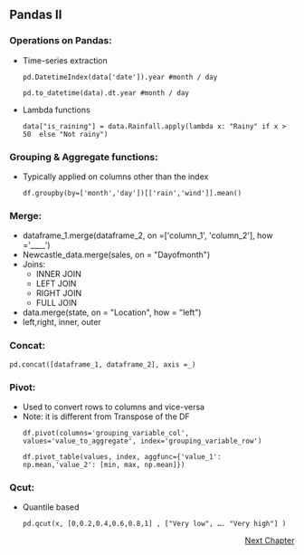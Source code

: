 ## Pandas II

### Operations on Pandas:
- Time-series extraction
  ```
  pd.DatetimeIndex(data['date']).year #month / day
  
  pd.to_datetime(data).dt.year #month / day
  ```
- Lambda functions
  ```
  data["is_raining"] = data.Rainfall.apply(lambda x: "Rainy" if x > 50  else "Not rainy")
  ```		

### Grouping & Aggregate functions:
- Typically applied on columns other than the index
  ```
  df.groupby(by=['month','day'])[['rain','wind']].mean()
  ```

### Merge:
- dataframe_1.merge(dataframe_2, on =['column_1', 'column_2'], how ='____')
- Newcastle_data.merge(sales, on = "Dayofmonth")
- Joins:
  - INNER JOIN
  - LEFT JOIN
  - RIGHT JOIN
  - FULL JOIN
- data.merge(state, on = "Location", how = "left")
- left,right, inner, outer

### Concat:
  ```
  pd.concat([dataframe_1, dataframe_2], axis =_)
  ```

### Pivot:
- Used to convert rows to columns and vice-versa
- Note: it is different from Transpose of the DF
  ```
  df.pivot(columns='grouping_variable_col', values='value_to_aggregate', index='grouping_variable_row')
  
  df.pivot_table(values, index, aggfunc={'value_1': np.mean,'value_2': [min, max, np.mean]})
  ```

### Qcut:
- Quantile based
  ```
  pd.qcut(x, [0,0.2,0.4,0.6,0.8,1] , ["Very low", …. "Very high"] )
  ```

<p align="right">
   <a href="./1.2.6 Practice Questions.md">Next Chapter</a>
</p>
